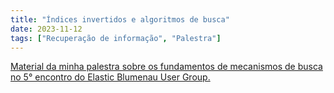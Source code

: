 ```yaml
---
title: "Índices invertidos e algoritmos de busca"
date: 2023-11-12
tags: ["Recuperação de informação", "Palestra"]
---
```


[Material da minha palestra sobre os fundamentos de mecanismos de busca no 5° encontro do Elastic Blumenau User Group.](/palestras/indices-invertidos-e-algoritmos-de-busca.pdf)
